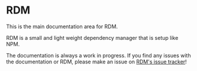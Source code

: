# RDM

This is the main documentation area for RDM.

RDM is a small and light weight dependency manager that is setup like NPM.

The documentation is always a work in progress. If you find any issues with the documentation or RDM, please make an issue on [RDM's issue tracker](https://github.com/froghopperjacob/RDM/issues)!